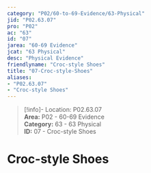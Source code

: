 ```yaml
---  
category: "P02/60-to-69-Evidence/63-Physical"  
jid: "P02.63.07"  
pro: "P02"  
ac: "63"  
id: "07"  
jarea: "60-69 Evidence"  
jcat: "63 Physical"  
desc: "Physical Evidence"  
friendlyname: "Croc-style Shoes"  
title: "07-Croc-style-Shoes"  
aliases:   
- "P02.63.07"  
- "Croc-style Shoes"  
---  
```

>[!info]- Location: P02.63.07  
>**Area:** P02 - 60-69 Evidence  
>**Category:** 63 - 63 Physical  
>**ID:** 07 - Croc-style Shoes  
  
# Croc-style Shoes